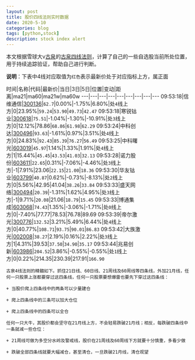 ```yaml
---
layout: post
title: 股价四线法则实时数据
date: 2020-5-10
categories: blog
tags: [python,stock]
description: stock index alert
---
```



本文根据雪球大v[古泉](https://xueqiu.com/u/7148646888)的[古泉四线法则](https://xueqiu.com/7148646888/130498192)，计算了自己的一些自选股当前所处位置，用于持续追踪验证，帮助自己进行判断。

**说明**：下表中4线对应取值为`红色`表示最新价处于对应指标上方，属正面

时间|名称|代码|最新价|当日|3日|5日|位置|变动|距离|ma21|ma60|ma21w|ma60w
---|---|---|---|---|---|---|---|---
09:53:18|信维通信|[300136](https://xueqiu.com/S/SZ300136)|`62.7`|0.00%|-1.75%|6.80%|处`4`线上方|0|23.95%|`59.24`|`53.90`|`49.73`|`42.47`
09:53:18|寒锐钴业|[300618](https://xueqiu.com/S/SZ300618)|`75.51`|-1.04%|-1.30%|-10.91%|处`3`线上方|0|12.12%|78.86|`68.86`|`61.98`|`62.29`
09:53:24|中科创达|[300496](https://xueqiu.com/S/SZ300496)|`93.63`|-1.61%|0.97%|3.51%|处`4`线上方|0|24.83%|`92.43`|`85.39`|`76.27`|`56.49`
09:53:25|中科曙光|[603019](https://xueqiu.com/S/SH603019)|`45.97`|1.14%|1.33%|1.91%|处`4`线上方|1|15.44%|`45.45`|`43.53`|`41.03`|`32.13`
09:53:28|诺力股份|[603611](https://xueqiu.com/S/SH603611)|`22.65`|0.31%|-7.06%|-4.46%|处`3`线上方|-1|7.91%|23.06|`22.15`|`21.00`|`18.36`
09:53:30|华友钴业|[603799](https://xueqiu.com/S/SH603799)|`40.87`|0.62%|-0.73%|-8.13%|处`2`线上方|0|5.56%|42.95|41.04|`38.26`|`33.84`
09:53:33|盛天网络|[300494](https://xueqiu.com/S/SZ300494)|`20.39`|-1.31%|1.62%|4.95%|处`3`线上方|-1|9.71%|`20.08`|21.06|`18.79`|`15.45`
09:53:33|博通集成|[603068](https://xueqiu.com/S/SH603068)|`74.43`|1.35%|-3.06%|-1.71%|处`0`线上方|0|-7.40%|77.77|78.53|76.78|89.69
09:53:39|帝尔激光|[300776](https://xueqiu.com/S/SZ300776)|`132.52`|3.21%|5.49%|6.44%|处`4`线上方|0|40.77%|`108.71`|`93.75`|`90.01`|`86.83`
09:53:42|大族激光|[002008](https://xueqiu.com/S/SZ002008)|`38.27`|2.19%|0.16%|2.22%|处`3`线上方|1|4.31%|39.53|`37.50`|`34.90`|`35.17`
09:53:44|兆易创新|[603986](https://xueqiu.com/S/SH603986)|`204.52`|3.86%|-0.55%|-0.55%|处`1`线上方|0|0.22%|214.35|230.39|217.91|`166.90`

```
古泉4线法则的精髓如下。抓住21日线、60日线、21周线及60周线等四条线，外加21月线，任何一只股票上涨都要穿过这四条线，任何一只股票要想爆雷也要先下穿过这四条线：

+ 当股价爬上四条线中的两条可以少量建仓

+ 爬上四条线中的三条可以加大仓位

+ 爬上四条线中的四条可以全仓

任何一只大牛，其股价都会坚守在21月线上方，不会轻易跌破21月线；相反，每跌破四条线中一条就减一些仓位：

+ 21周线可做为多空分水岭及警戒线，股价在21周线及60周线下方就要十分慎重，多看少做

+ 跌破全部四条线就要大幅减仓，甚至清仓，一旦跌破21月线，清仓观望
```